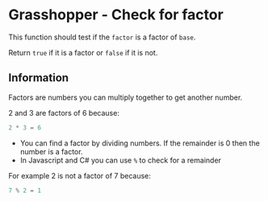 # Grasshopper - Check for factor

This function should test if the `factor` is a factor of `base`.

Return `true` if it is a factor or `false` if it is not.

## Information
Factors are numbers you can multiply together to get another number.

2 and 3 are factors of 6 because:
```java
2 * 3 = 6
```


- You can find a factor by dividing numbers. If the remainder is 0 then the number is a factor.
- In Javascript and C# you can use `%` to check for a remainder

For example 2 is not a factor of 7 because:
```java
7 % 2 = 1
```
